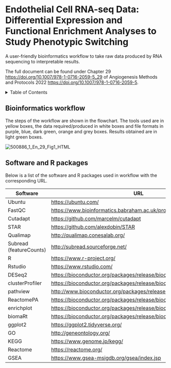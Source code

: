 # Endothelial Cell RNA-seq Data: Differential Expression and Functional Enrichment Analyses to Study Phenotypic Switching

A user-friendly bioinformatics workflow to take raw data produced by RNA sequencing to interpretable results.

The full document can be found under Chapter 29 <https://doi.org/10.1007/978-1-0716-2059-5_29> of Angiogenesis Methods and Protocols 2022 <https://doi.org/10.1007/978-1-0716-2059-5>.

<!-- TABLE OF CONTENTS -->
<details>
  <summary>Table of Contents</summary>
  <ol>
    <li>
      <a href="https://github.com/vasc-bioinf/rnaseq_exp/blob/main/README.md#bioinformatics-workflow">Bioinformatics workflow</a>
    </li>
    <li>
      <a href="https://github.com/vasc-bioinf/rnaseq_exp/blob/main/README.md#software-and-r-packages">Software and R packages</a>
    </details>

## Bioinformatics workflow

The steps of the workflow are shown in the flowchart. The tools used are in yellow boxes, the data required/produced in white boxes and file formats in purple, blue, dark green, orange and grey boxes. Results obtained are in light green boxes.


![500886_1_En_29_Fig1_HTML](https://user-images.githubusercontent.com/85964718/156379269-fb2cfee2-a446-4f7c-bf31-7c8e8771cc55.png)

## Software and R packages

Below is a list of the software and R packages used in workflow with the corresponding URL.

| Software | URL |
| --- | --- |
Ubuntu | https://ubuntu.com/
FastQC | https://www.bioinformatics.babraham.ac.uk/projects/fastqc/
Cutadapt | https://github.com/marcelm/cutadapt
STAR | https://github.com/alexdobin/STAR
Qualimap | http://qualimap.conesalab.org/
Subread (featureCounts) | http://subread.sourceforge.net/
R | https://www.r-project.org/
Rstudio | https://www.rstudio.com/
DESeq2 | https://bioconductor.org/packages/release/bioc/html/DESeq2.html
clusterProfiler | https://bioconductor.org/packages/release/bioc/html/clusterProfiler.html
pathview | http://www.bioconductor.org/packages/release/bioc/html/pathview.html
ReactomePA | https://bioconductor.org/packages/release/bioc/html/ReactomePA.html
enrichplot | https://bioconductor.org/packages/release/bioc/html/enrichplot.html
biomaRt | https://bioconductor.org/packages/release/bioc/html/biomaRt.html
ggplot2 | https://ggplot2.tidyverse.org/
GO | http://geneontology.org/
KEGG | https://www.genome.jp/kegg/
Reactome | https://reactome.org/
GSEA | https://www.gsea-msigdb.org/gsea/index.jsp
